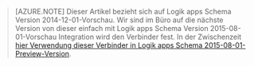 > [AZURE.NOTE] Dieser Artikel bezieht sich auf Logik apps Schema Version 2014-12-01-Vorschau. Wir sind im Büro auf die nächste Version von dieser einfach mit Logik apps Schema Version 2015-08-01-Vorschau Integration wird den Verbinder fest. In der Zwischenzeit [hier Verwendung dieser Verbinder in Logik apps Schema 2015-08-01-Preview-Version](https://blogs.msdn.microsoft.com/logicapps/2016/02/25/accessing-v1-apis-and-biztalk-apis-from-logic-apps/). 